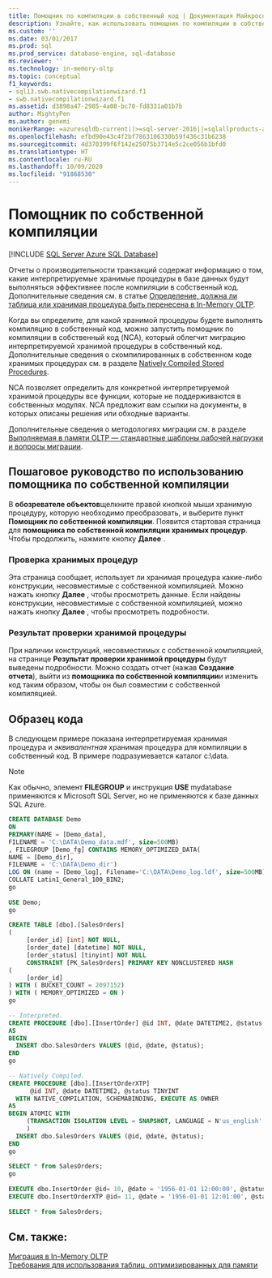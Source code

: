 ```yaml
---
title: Помощник по компиляции в собственный код | Документация Майкрософт
description: Узнайте, как использовать помощник по компиляции в собственном коде для переноса интерпретированной хранимой процедуры в собственную компиляцию в процессе миграции в выполняющуюся в памяти OLTP.
ms.custom: ''
ms.date: 03/01/2017
ms.prod: sql
ms.prod_service: database-engine, sql-database
ms.reviewer: ''
ms.technology: in-memory-oltp
ms.topic: conceptual
f1_keywords:
- sql13.swb.nativecompilationwizard.f1
- swb.nativecompilationwizard.f1
ms.assetid: d3898a47-2985-4a08-bc70-fd8331a01b7b
author: MightyPen
ms.author: genemi
monikerRange: =azuresqldb-current||>=sql-server-2016||=sqlallproducts-allversions||>=sql-server-linux-2017||=azuresqldb-mi-current
ms.openlocfilehash: efbd90e43c4f2bf7863106330b59f436c31b6238
ms.sourcegitcommit: 4d370399f6f142e25075b3714e5c2ce056b1bfd0
ms.translationtype: HT
ms.contentlocale: ru-RU
ms.lasthandoff: 10/09/2020
ms.locfileid: "91868530"
---
```

# <a name="native-compilation-advisor"></a>Помощник по собственной компиляции
[!INCLUDE [SQL Server Azure SQL Database](../../includes/applies-to-version/sql-asdb.md)]

  Отчеты о производительности транзакций содержат информацию о том, какие интерпретируемые хранимые процедуры в базе данных будут выполняться эффективнее после компиляции в собственный код. Дополнительные сведения см. в статье [Определение, должна ли таблица или хранимая процедура быть перенесена в In-Memory OLTP](../../relational-databases/in-memory-oltp/determining-if-a-table-or-stored-procedure-should-be-ported-to-in-memory-oltp.md).  
  
 Когда вы определите, для какой хранимой процедуры будете выполнять компиляцию в собственный код, можно запустить помощник по компиляции в собственный код (NCA), который облегчит миграцию интерпретируемой хранимой процедуры в собственный код. Дополнительные сведения о скомпилированных в собственном коде хранимых процедурах см. в разделе [Natively Compiled Stored Procedures](./a-guide-to-query-processing-for-memory-optimized-tables.md).  
  
 NCA позволяет определить для конкретной интерпретируемой хранимой процедуры все функции, которые не поддерживаются в собственных модулях. NCA предложит вам ссылки на документы, в которых описаны решения или обходные варианты.  
  
 Дополнительные сведения о методологиях миграции см. в разделе [Выполняемая в памяти OLTP — стандартные шаблоны рабочей нагрузки и вопросы миграции](/previous-versions/dn673538(v=msdn.10)).  
  
## <a name="walkthrough-using-the-native-compilation-advisor"></a>Пошаговое руководство по использованию помощника по собственной компиляции  
 В **обозревателе объектов**щелкните правой кнопкой мыши хранимую процедуру, которую необходимо преобразовать, и выберите пункт **Помощник по собственной компиляции**. Появится стартовая страница для **помощника по собственной компиляции хранимых процедур**. Чтобы продолжить, нажмите кнопку **Далее** .  
  
### <a name="stored-procedure-validation"></a>Проверка хранимых процедур  
 Эта страница сообщает, использует ли хранимая процедура какие-либо конструкции, несовместимые с собственной компиляцией. Можно нажать кнопку **Далее** , чтобы просмотреть данные. Если найдены конструкции, несовместимые с собственной компиляцией, можно нажать кнопку **Далее** , чтобы просмотреть подробности.  
  
### <a name="stored-procedure-validation-result"></a>Результат проверки хранимой процедуры  
 При наличии конструкций, несовместимых с собственной компиляцией, на странице **Результат проверки хранимой процедуры** будут выведены подробности. Можно создать отчет (нажав **Создание отчета**), выйти из **помощника по собственной компиляции**и изменить код таким образом, чтобы он был совместим с собственной компиляцией.  
  
## <a name="code-sample"></a>Образец кода  
 В следующем примере показана интерпретируемая хранимая процедура и *эквивалентная* хранимая процедура для компиляции в собственный код. В примере подразумевается каталог c:\data.  
  
> [!NOTE]  
>  Как обычно, элемент **FILEGROUP** и инструкция **USE** mydatabase применяются к Microsoft SQL Server, но не применяются к базе данных SQL Azure.  
  
```sql  
CREATE DATABASE Demo  
ON  
PRIMARY(NAME = [Demo_data],  
FILENAME = 'C:\DATA\Demo_data.mdf', size=500MB)  
, FILEGROUP [Demo_fg] CONTAINS MEMORY_OPTIMIZED_DATA(  
NAME = [Demo_dir],  
FILENAME = 'C:\DATA\Demo_dir')  
LOG ON (name = [Demo_log], Filename='C:\DATA\Demo_log.ldf', size=500MB)  
COLLATE Latin1_General_100_BIN2;  
go  
  
USE Demo;  
go  
  
CREATE TABLE [dbo].[SalesOrders]  
(  
     [order_id] [int] NOT NULL,  
     [order_date] [datetime] NOT NULL,  
     [order_status] [tinyint] NOT NULL  
     CONSTRAINT [PK_SalesOrders] PRIMARY KEY NONCLUSTERED HASH   
(  
     [order_id]  
) WITH ( BUCKET_COUNT = 2097152)  
) WITH ( MEMORY_OPTIMIZED = ON )  
go  
  
-- Interpreted.  
CREATE PROCEDURE [dbo].[InsertOrder] @id INT, @date DATETIME2, @status TINYINT  
AS   
BEGIN   
  INSERT dbo.SalesOrders VALUES (@id, @date, @status);  
END  
go  
  
-- Natively Compiled.  
CREATE PROCEDURE [dbo].[InsertOrderXTP]  
      @id INT, @date DATETIME2, @status TINYINT  
  WITH NATIVE_COMPILATION, SCHEMABINDING, EXECUTE AS OWNER  
AS   
BEGIN ATOMIC WITH   
     (TRANSACTION ISOLATION LEVEL = SNAPSHOT, LANGUAGE = N'us_english'  
     )  
  INSERT dbo.SalesOrders VALUES (@id, @date, @status);  
END  
go  
  
SELECT * from SalesOrders;  
go  
  
EXECUTE dbo.InsertOrder @id= 10, @date = '1956-01-01 12:00:00', @status = 1;  
EXECUTE dbo.InsertOrderXTP @id= 11, @date = '1956-01-01 12:01:00', @status = 2;  
  
SELECT * from SalesOrders;  
```  
  
## <a name="see-also"></a>См. также:  
 [Миграция в In-Memory OLTP](./plan-your-adoption-of-in-memory-oltp-features-in-sql-server.md)   
 [Требования для использования таблиц, оптимизированных для памяти](../../relational-databases/in-memory-oltp/requirements-for-using-memory-optimized-tables.md)  
  
